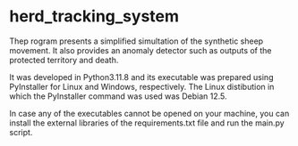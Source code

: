 # herd_tracking_system

Thep rogram presents a simplified simultation of the synthetic sheep movement. It also provides an anomaly detector such as outputs of the protected territory and death. 

It was developed in Python3.11.8 and its executable was prepared using PyInstaller for Linux and Windows, respectively. The Linux distibution in which the PyInstaller command was used was Debian 12.5. 

In case any of the executables cannot be opened on your machine, you can install the external libraries of the requirements.txt file and run the main.py script.
